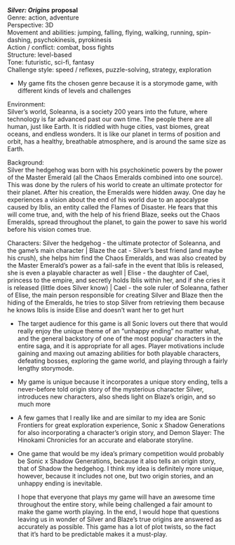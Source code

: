 ***Silver: Origins*** **proposal**  
Genre: action, adventure  
Perspective: 3D  
Movement and abilities: jumping, falling, flying, walking, running, spin-dashing, psychokinesis, pyrokinesis  
Action / conflict: combat, boss fights  
Structure: level-based  
Tone: futuristic, sci-fi, fantasy  
Challenge style: speed / reflexes, puzzle-solving, strategy, exploration

- My game fits the chosen genre because it is a storymode game, with different kinds of levels and challenges

Environment:  
Silver’s world, Soleanna, is a society 200 years into the future, where technology is far advanced past our own time. The people there are all human, just like Earth. It is riddled with huge cities, vast biomes, great oceans, and endless wonders. It is like our planet in terms of position and orbit, has a healthy, breathable atmosphere, and is around the same size as Earth.

Background:  
Silver the hedgehog was born with his psychokinetic powers by the power of the Master Emerald (all the Chaos Emeralds combined into one source). This was done by the rulers of his world to create an ultimate protector for their planet. After his creation, the Emeralds were hidden away. One day he experiences a vision about the end of his world due to an apocalypse caused by Iblis, an entity called the Flames of Disaster. He fears that this will come true, and, with the help of his friend Blaze, seeks out the Chaos Emeralds, spread throughout the planet, to gain the power to save his world before his vision comes true.

Characters: Silver the hedgehog \- the ultimate protector of Soleanna, and the game’s main character | Blaze the cat \- Silver’s best friend (and maybe his crush), she helps him find the Chaos Emeralds, and was also created by the Master Emerald’s power as a fail-safe in the event that Iblis is released, she is even a playable character as well | Elise \- the daughter of Cael, princess to the empire, and secretly holds Iblis within her, and if she cries it is released (little does Silver know) | Cael \- the sole ruler of Soleanna, father of Elise, the main person responsible for creating Silver and Blaze then the hiding of the Emeralds, he tries to stop Silver from retrieving them because he knows Iblis is inside Elise and doesn’t want her to get hurt

- The target audience for this game is all Sonic lovers out there that would really enjoy the unique theme of an “unhappy ending” no matter what, and the general backstory of one of the most popular characters in the entire saga, and it is appropriate for all ages. Player motivations include gaining and maxing out amazing abilities for both playable characters, defeating bosses, exploring the game world, and playing through a fairly lengthy storymode.  
- My game is unique because it incorporates a unique story ending, tells a never-before told origin story of the mysterious character Silver, introduces new characters, also sheds light on Blaze’s origin, and so much more  
- A few games that I really like and are similar to my idea are Sonic Frontiers for great exploration experience, Sonic x Shadow Generations for also incorporating a character’s origin story, and Demon Slayer: The Hinokami Chronicles for an accurate and elaborate storyline.  
- One game that would be my idea’s primary competition would probably be Sonic x Shadow Generations, because it also tells an origin story, that of Shadow the hedgehog. I think my idea is definitely more unique, however, because it includes not one, but two origin stories, and an unhappy ending is inevitable.  
    
  I hope that everyone that plays my game will have an awesome time throughout the entire story, while being challenged a fair amount to make the game worth playing. In the end, I would hope that questions leaving us in wonder of Silver and Blaze’s true origins are answered as accurately as possible. This game has a lot of plot twists, so the fact that it’s hard to be predictable makes it a must-play.
